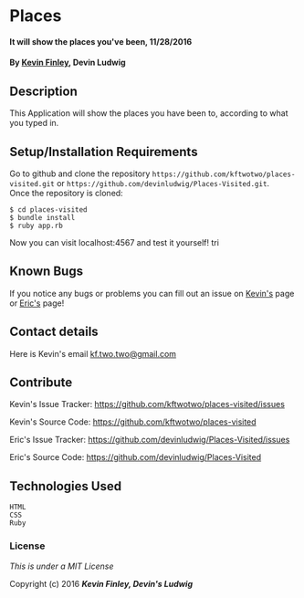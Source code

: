 # Places

#### It will show the places you've been, 11/28/2016

#### By [Kevin Finley](http://www.kfinley.com), Devin Ludwig

## Description
This Application will show the places you have been to, according to what you typed in.

## Setup/Installation Requirements

Go to github and clone the repository `https://github.com/kftwotwo/places-visited.git` or `https://github.com/devinludwig/Places-Visited.git`.  
Once the repository is cloned:
```
$ cd places-visited
$ bundle install
$ ruby app.rb
```
Now you can visit localhost:4567 and test it yourself!
tri
## Known Bugs

If you notice any bugs or problems you can fill out an issue on [Kevin's](http://www.github.com/kftwotwo/places-visited/issues)  page or [Eric's](https://github.com/devinludwig/Places-Visited/issues) page!

## Contact details
Here is Kevin's email kf.two.two@gmail.com

## Contribute

Kevin's Issue Tracker: https://github.com/kftwotwo/places-visited/issues

Kevin's Source Code: https://github.com/kftwotwo/places-visited

Eric's Issue Tracker: https://github.com/devinludwig/Places-Visited/issues

Eric's Source Code: https://github.com/devinludwig/Places-Visited


## Technologies Used
```
HTML
CSS
Ruby
```
### License

*This is under a MIT License*

Copyright (c) 2016 **_Kevin Finley, Devin's Ludwig_**
